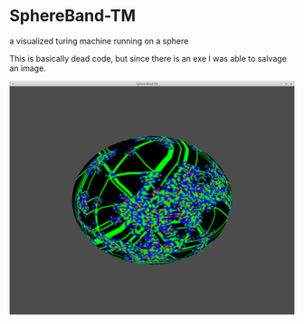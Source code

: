 # SphereBand-TM
a visualized turing machine running on a sphere

This is basically dead code, but since there is an exe I was able to salvage an image.

![Example](SphereTM.png)
